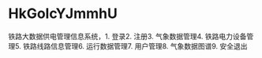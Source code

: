 # HkGolcYJmmhU
铁路大数据供电管理信息系统，1. 登录2. 注册3. 气象数据管理4. 铁路电力设备管理5. 铁路线路信息管理6. 运行数据管理7. 用户管理8. 气象数据图谱9. 安全退出 
